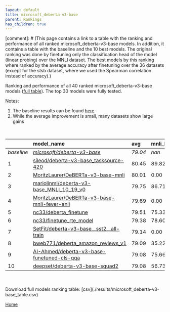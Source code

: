 ```yaml
---
layout: default
title: microsoft_deberta-v3-base
parent: Rankings
has_children: true
---
```

[comment]: # (This page contains a link to a table with the ranking and performance of all ranked microsoft_deberta-v3-base models. In addition, it contains a table with the baseline and the 10 best models. The original ranking was done by finetuning only the classification head of the model (linear probing) over the MNLI dataset.  The best models  by this ranking where ranked by the average accuracy after finetuning over the 36 datasets (except for the stsb dataset, where we used the Spearman correlation instead of accuracy).)

Ranking and performance of all 40 ranked microsoft_deberta-v3-base models ([full table](./results/microsoft_deberta-v3-base_table.csv)).  The top 30 models were fully tested.

Notes:
1. The baseline results can be found [here](microsoft_deberta-v3-base_pretrain_scores_table)
1. While the average improvement is small, many datasets show large gains

<br>


|            | model_name                                                                                                                                                                                                                                                                                                                                                                                                                                                                                                                                                                                                                                                                                                                                             | avg     | mnli_lp   | 20_newsgroup   | ag_news   | amazon_reviews_multi   | anli    | boolq   | cb      | cola    | copa    | dbpedia   | esnli   | financial_phrasebank   | imdb    | isear   | mnli    | mrpc    | multirc   | poem_sentiment   | qnli    | qqp     | rotten_tomatoes   | rte     | sst2    | sst_5bins   | stsb    | trec_coarse   | trec_fine   | tweet_ev_emoji   | tweet_ev_emotion   | tweet_ev_hate   | tweet_ev_irony   | tweet_ev_offensive   | tweet_ev_sentiment   | wic     | wnli    | wsc     | yahoo_answers   |
|:-----------|:-------------------------------------------------------------------------------------------------------------------------------------------------------------------------------------------------------------------------------------------------------------------------------------------------------------------------------------------------------------------------------------------------------------------------------------------------------------------------------------------------------------------------------------------------------------------------------------------------------------------------------------------------------------------------------------------------------------------------------------------------------|:--------|:----------|:---------------|:----------|:-----------------------|:--------|:--------|:--------|:--------|:--------|:----------|:--------|:-----------------------|:--------|:--------|:--------|:--------|:----------|:-----------------|:--------|:--------|:------------------|:--------|:--------|:------------|:--------|:--------------|:------------|:-----------------|:-------------------|:----------------|:-----------------|:---------------------|:---------------------|:--------|:--------|:--------|:----------------|
| *baseline* | *[microsoft/deberta-v3-base](microsoft/deberta-v3-base_pretrain_scores_table)*                                                                                                                                                                                                                                                                                                                                                                                                                                                                                                                                                                                                                                                                         | *79.04* | *nan*     | *86.41*        | *90.44*   | *66.86*                | *58.78* | *82.99* | *75.00* | *86.57* | *58.40* | *79.43*   | *91.93* | *84.48*                | *94.49* | *71.86* | *89.78* | *89.20* | *62.26*   | *86.73*          | *93.51* | *91.79* | *90.42*           | *82.35* | *95.06* | *56.98*     | *90.28* | *97.76*       | *91.02*     | *46.19*          | *83.95*            | *56.21*         | *79.82*          | *85.06*              | *71.80*              | *71.21* | *70.21* | *64.09* | *72.03*         |
| 1          | [sileod/deberta-v3-base_tasksource-420](model_gain_chart?avg=1.41&mnli_lp=nan&20_newsgroup=0.63&ag_news=0.46&amazon_reviews_multi=-0.40&anli=0.94&boolq=2.55&cb=10.71&cola=0.49&copa=10.60&dbpedia=0.10&esnli=-0.25&financial_phrasebank=1.31&imdb=-0.17&isear=0.63&mnli=0.42&mrpc=-0.23&multirc=1.73&poem_sentiment=0.77&qnli=0.12&qqp=-0.05&rotten_tomatoes=0.67&rte=2.13&sst2=0.01&sst_5bins=-0.02&stsb=1.39&trec_coarse=0.24&trec_fine=0.18&tweet_ev_emoji=0.62&tweet_ev_emotion=0.43&tweet_ev_hate=1.84&tweet_ev_irony=1.43&tweet_ev_offensive=0.17&tweet_ev_sentiment=0.08&wic=-1.78&wnli=3.03&wsc=9.95&yahoo_answers=0.17&model_name=sileod%2Fdeberta-v3-base_tasksource-420&base_name=microsoft%2Fdeberta-v3-base)                             | 80.45   | 89.82     | 87.04          | 90.90     | 66.46                  | 59.72   | 85.54   | 85.71   | 87.06   | 69.00   | 79.53     | 91.67   | 85.80                  | 94.32   | 72.49   | 90.21   | 88.97   | 63.99     | 87.50            | 93.63   | 91.74   | 91.09             | 84.48   | 95.07   | 56.97       | 91.67   | 98.00         | 91.20       | 46.81            | 84.38              | 58.05           | 81.25            | 85.23                | 71.88                | 69.44   | 73.24   | 74.04   | 72.20           |
| 2          | [MoritzLaurer/DeBERTa-v3-base-mnli](model_gain_chart?avg=0.97&mnli_lp=nan&20_newsgroup=-0.39&ag_news=0.19&amazon_reviews_multi=0.10&anli=1.31&boolq=0.81&cb=8.93&cola=0.01&copa=13.60&dbpedia=-0.23&esnli=-0.51&financial_phrasebank=0.61&imdb=-0.26&isear=-0.35&mnli=-0.34&mrpc=1.24&multirc=1.50&poem_sentiment=-0.19&qnli=0.30&qqp=0.13&rotten_tomatoes=-0.55&rte=3.57&sst2=0.35&sst_5bins=0.39&stsb=1.10&trec_coarse=-0.36&trec_fine=-0.02&tweet_ev_emoji=1.11&tweet_ev_emotion=-0.35&tweet_ev_hate=1.43&tweet_ev_irony=-2.65&tweet_ev_offensive=-1.69&tweet_ev_sentiment=-1.51&wic=0.57&wnli=-2.61&wsc=9.95&yahoo_answers=-0.33&model_name=MoritzLaurer%2FDeBERTa-v3-base-mnli&base_name=microsoft%2Fdeberta-v3-base)                             | 80.01   | 0.00      | 86.02          | 90.63     | 66.96                  | 60.09   | 83.79   | 83.93   | 86.58   | 72.00   | 79.20     | 91.42   | 85.10                  | 94.23   | 71.51   | 89.44   | 90.44   | 63.76     | 86.54            | 93.81   | 91.91   | 89.87             | 85.92   | 95.41   | 57.38       | 91.38   | 97.40         | 91.00       | 47.30            | 83.60              | 57.64           | 77.17            | 83.37                | 70.29                | 71.79   | 67.61   | 74.04   | 71.70           |
| 3          | [mariolinml/deberta-v3-base_MNLI_10_19_v0](model_gain_chart?avg=0.71&mnli_lp=nan&20_newsgroup=-0.57&ag_news=-0.21&amazon_reviews_multi=-0.12&anli=1.28&boolq=-1.15&cb=7.14&cola=-1.72&copa=10.60&dbpedia=0.00&esnli=-0.81&financial_phrasebank=2.42&imdb=-0.12&isear=-0.48&mnli=-0.06&mrpc=-0.97&multirc=2.12&poem_sentiment=1.73&qnli=0.25&qqp=0.08&rotten_tomatoes=-0.65&rte=3.21&sst2=0.12&sst_5bins=0.48&stsb=1.46&trec_coarse=-0.16&trec_fine=0.78&tweet_ev_emoji=-0.67&tweet_ev_emotion=0.29&tweet_ev_hate=-0.22&tweet_ev_irony=0.03&tweet_ev_offensive=-0.76&tweet_ev_sentiment=-0.54&wic=-1.15&wnli=4.44&wsc=-0.63&yahoo_answers=0.10&model_name=mariolinml%2Fdeberta-v3-base_MNLI_10_19_v0&base_name=microsoft%2Fdeberta-v3-base)             | 79.75   | 86.71     | 85.85          | 90.23     | 66.74                  | 60.06   | 81.83   | 82.14   | 84.85   | 69.00   | 79.43     | 91.11   | 86.90                  | 94.37   | 71.38   | 89.72   | 88.24   | 64.38     | 88.46            | 93.76   | 91.87   | 89.77             | 85.56   | 95.18   | 57.47       | 91.74   | 97.60         | 91.80       | 45.53            | 84.24              | 55.99           | 79.85            | 84.30                | 71.26                | 70.06   | 74.65   | 63.46   | 72.13           |
| 4          | [MoritzLaurer/DeBERTa-v3-base-mnli-fever-anli](model_gain_chart?avg=0.65&mnli_lp=nan&20_newsgroup=-0.61&ag_news=-0.01&amazon_reviews_multi=0.46&anli=0.84&boolq=2.12&cb=16.07&cola=-0.76&copa=8.60&dbpedia=-0.40&esnli=-0.29&financial_phrasebank=-1.98&imdb=-0.47&isear=-0.22&mnli=-0.21&mrpc=0.50&multirc=1.91&poem_sentiment=1.73&qnli=0.07&qqp=-0.37&rotten_tomatoes=-0.74&rte=3.94&sst2=-0.45&sst_5bins=0.07&stsb=1.27&trec_coarse=-0.16&trec_fine=0.18&tweet_ev_emoji=-0.93&tweet_ev_emotion=-1.33&tweet_ev_hate=-1.67&tweet_ev_irony=-5.46&tweet_ev_offensive=-0.17&tweet_ev_sentiment=-0.11&wic=-0.21&wnli=-1.20&wsc=4.18&yahoo_answers=-0.70&model_name=MoritzLaurer%2FDeBERTa-v3-base-mnli-fever-anli&base_name=microsoft%2Fdeberta-v3-base) | 79.69   | 0.00      | 85.81          | 90.43     | 67.32                  | 59.62   | 85.11   | 91.07   | 85.81   | 67.00   | 79.03     | 91.63   | 82.50                  | 94.02   | 71.64   | 89.57   | 89.71   | 64.17     | 88.46            | 93.57   | 91.41   | 89.68             | 86.28   | 94.61   | 57.06       | 91.55   | 97.60         | 91.20       | 45.26            | 82.62              | 54.55           | 74.36            | 84.88                | 71.69                | 71.00   | 69.01   | 68.27   | 71.33           |
| 5          | [nc33/deberta_finetune](model_gain_chart?avg=0.47&mnli_lp=nan&20_newsgroup=-0.22&ag_news=-0.08&amazon_reviews_multi=0.62&anli=-0.22&boolq=1.36&cb=-1.79&cola=0.01&copa=9.60&dbpedia=0.23&esnli=-0.35&financial_phrasebank=4.11&imdb=-0.02&isear=0.37&mnli=-0.15&mrpc=0.99&multirc=1.27&poem_sentiment=0.77&qnli=0.05&qqp=-0.12&rotten_tomatoes=-0.18&rte=0.69&sst2=0.12&sst_5bins=1.39&stsb=0.13&trec_coarse=-0.56&trec_fine=-0.22&tweet_ev_emoji=0.93&tweet_ev_emotion=1.13&tweet_ev_hate=3.18&tweet_ev_irony=-0.74&tweet_ev_offensive=-1.34&tweet_ev_sentiment=-1.61&wic=-0.53&wnli=-2.61&wsc=0.34&yahoo_answers=0.30&model_name=nc33%2Fdeberta_finetune&base_name=microsoft%2Fdeberta-v3-base)                                                      | 79.51   | 75.33     | 86.19          | 90.37     | 67.48                  | 58.56   | 84.34   | 73.21   | 86.58   | 68.00   | 79.67     | 91.57   | 88.60                  | 94.47   | 72.23   | 89.64   | 90.20   | 63.53     | 87.50            | 93.56   | 91.67   | 90.24             | 83.03   | 95.18   | 58.37       | 90.41   | 97.20         | 90.80       | 47.12            | 85.08              | 59.39           | 79.08            | 83.72                | 70.20                | 70.69   | 67.61   | 64.42   | 72.33           |
| 6          | [nc33/finetune_rte_model](model_gain_chart?avg=0.34&mnli_lp=nan&20_newsgroup=0.56&ag_news=-0.04&amazon_reviews_multi=0.12&anli=0.59&boolq=1.57&cb=3.57&cola=0.01&copa=1.60&dbpedia=0.57&esnli=-0.80&financial_phrasebank=1.42&imdb=0.29&isear=0.63&mnli=-0.07&mrpc=-0.23&multirc=1.15&poem_sentiment=-1.15&qnli=0.10&qqp=0.34&rotten_tomatoes=0.20&rte=0.69&sst2=-0.11&sst_5bins=-1.01&stsb=1.43&trec_coarse=-0.16&trec_fine=0.18&tweet_ev_emoji=0.86&tweet_ev_emotion=-1.47&tweet_ev_hate=2.41&tweet_ev_irony=-1.51&tweet_ev_offensive=0.06&tweet_ev_sentiment=0.08&wic=0.73&wnli=0.21&wsc=-0.63&yahoo_answers=0.10&model_name=nc33%2Ffinetune_rte_model&base_name=microsoft%2Fdeberta-v3-base)                                                       | 79.38   | 78.60     | 86.98          | 90.40     | 66.98                  | 59.38   | 84.56   | 78.57   | 86.58   | 60.00   | 80.00     | 91.12   | 85.90                  | 94.78   | 72.49   | 89.71   | 88.97   | 63.41     | 85.58            | 93.61   | 92.13   | 90.62             | 83.03   | 94.95   | 55.97       | 91.70   | 97.60         | 91.20       | 47.05            | 82.48              | 58.62           | 78.32            | 85.12                | 71.88                | 71.94   | 70.42   | 63.46   | 72.13           |
| 7          | [SetFit/deberta-v3-base__sst2__all-train](model_gain_chart?avg=0.10&mnli_lp=nan&20_newsgroup=0.06&ag_news=0.36&amazon_reviews_multi=0.08&anli=0.63&boolq=1.45&cb=3.57&cola=0.39&copa=-1.40&dbpedia=0.57&esnli=-0.53&financial_phrasebank=1.52&imdb=-0.04&isear=-0.22&mnli=-0.19&mrpc=0.99&multirc=2.00&poem_sentiment=0.77&qnli=-0.19&qqp=0.21&rotten_tomatoes=-0.18&rte=-0.76&sst2=-0.34&sst_5bins=-0.60&stsb=-0.32&trec_coarse=0.24&trec_fine=-0.22&tweet_ev_emoji=0.82&tweet_ev_emotion=0.50&tweet_ev_hate=-3.92&tweet_ev_irony=-0.99&tweet_ev_offensive=-0.17&tweet_ev_sentiment=-0.96&wic=1.20&wnli=-2.61&wsc=2.26&yahoo_answers=-0.27&model_name=SetFit%2Fdeberta-v3-base__sst2__all-train&base_name=microsoft%2Fdeberta-v3-base)                | 79.14   | 0.00      | 86.47          | 90.80     | 66.94                  | 59.41   | 84.43   | 78.57   | 86.96   | 57.00   | 80.00     | 91.40   | 86.00                  | 94.45   | 71.64   | 89.60   | 90.20   | 64.25     | 87.50            | 93.32   | 91.99   | 90.24             | 81.59   | 94.72   | 56.38       | 89.96   | 98.00         | 90.80       | 47.01            | 84.45              | 52.29           | 78.83            | 84.88                | 70.84                | 72.41   | 67.61   | 66.35   | 71.77           |
| 8          | [bweb771/deberta_amazon_reviews_v1](model_gain_chart?avg=0.05&mnli_lp=nan&20_newsgroup=0.32&ag_news=-0.28&amazon_reviews_multi=-0.20&anli=-2.25&boolq=2.79&cb=3.57&cola=-0.28&copa=-3.40&dbpedia=-0.20&esnli=-0.63&financial_phrasebank=0.41&imdb=-0.20&isear=-0.42&mnli=-0.32&mrpc=0.26&multirc=0.28&poem_sentiment=3.65&qnli=-0.19&qqp=-0.12&rotten_tomatoes=-1.02&rte=1.41&sst2=-1.14&sst_5bins=0.62&stsb=-0.16&trec_coarse=0.04&trec_fine=-0.62&tweet_ev_emoji=-0.68&tweet_ev_emotion=0.64&tweet_ev_hate=-0.99&tweet_ev_irony=-0.48&tweet_ev_offensive=-0.64&tweet_ev_sentiment=0.06&wic=-0.05&wnli=-1.20&wsc=3.22&yahoo_answers=0.17&model_name=bweb771%2Fdeberta_amazon_reviews_v1&base_name=microsoft%2Fdeberta-v3-base)                        | 79.09   | 35.22     | 86.74          | 90.17     | 66.66                  | 56.53   | 85.78   | 78.57   | 86.29   | 55.00   | 79.23     | 91.30   | 84.90                  | 94.29   | 71.45   | 89.46   | 89.46   | 62.54     | 90.38            | 93.32   | 91.66   | 89.40             | 83.75   | 93.92   | 57.60       | 90.12   | 97.80         | 90.40       | 45.51            | 84.59              | 55.22           | 79.34            | 84.42                | 71.87                | 71.16   | 69.01   | 67.31   | 72.20           |
| 9          | [AI-Ahmed/deberta-v3-base-funetuned-cls-qqa](model_gain_chart?avg=0.04&mnli_lp=nan&20_newsgroup=-0.71&ag_news=0.16&amazon_reviews_multi=0.36&anli=-0.00&boolq=0.22&cb=5.36&cola=0.20&copa=5.60&dbpedia=0.07&esnli=-0.72&financial_phrasebank=-2.48&imdb=-0.22&isear=0.69&mnli=0.24&mrpc=-0.72&multirc=0.45&poem_sentiment=-3.08&qnli=0.30&qqp=0.03&rotten_tomatoes=0.01&rte=-1.48&sst2=0.01&sst_5bins=1.30&stsb=1.38&trec_coarse=-0.76&trec_fine=0.18&tweet_ev_emoji=1.13&tweet_ev_emotion=-0.21&tweet_ev_hate=4.73&tweet_ev_irony=-1.63&tweet_ev_offensive=0.29&tweet_ev_sentiment=0.40&wic=-1.47&wnli=-5.42&wsc=-2.55&yahoo_answers=-0.07&model_name=AI-Ahmed%2Fdeberta-v3-base-funetuned-cls-qqa&base_name=microsoft%2Fdeberta-v3-base)             | 79.08   | 75.66     | 85.70          | 90.60     | 67.22                  | 58.78   | 83.21   | 80.36   | 86.77   | 64.00   | 79.50     | 91.21   | 82.00                  | 94.27   | 72.56   | 90.02   | 88.48   | 62.71     | 83.65            | 93.81   | 91.82   | 90.43             | 80.87   | 95.07   | 58.28       | 91.65   | 97.00         | 91.20       | 47.32            | 83.74              | 60.94           | 78.19            | 85.35                | 72.20                | 69.75   | 64.79   | 61.54   | 71.97           |
| 10         | [deepset/deberta-v3-base-squad2](model_gain_chart?avg=0.04&mnli_lp=nan&20_newsgroup=-0.26&ag_news=-0.51&amazon_reviews_multi=0.10&anli=-1.25&boolq=2.46&cb=3.57&cola=-0.47&copa=13.60&dbpedia=0.10&esnli=-0.74&financial_phrasebank=-0.28&imdb=-0.34&isear=0.23&mnli=-0.22&mrpc=0.75&multirc=1.09&poem_sentiment=-3.08&qnli=0.36&qqp=0.04&rotten_tomatoes=-0.18&rte=1.05&sst2=-0.34&sst_5bins=1.93&stsb=1.16&trec_coarse=-0.56&trec_fine=0.38&tweet_ev_emoji=0.18&tweet_ev_emotion=-0.70&tweet_ev_hate=-0.49&tweet_ev_irony=-2.27&tweet_ev_offensive=-12.97&tweet_ev_sentiment=-0.87&wic=-0.37&wnli=1.62&wsc=-0.63&yahoo_answers=-0.60&model_name=deepset%2Fdeberta-v3-base-squad2&base_name=microsoft%2Fdeberta-v3-base)                              | 79.08   | 56.73     | 86.15          | 89.93     | 66.96                  | 57.53   | 85.44   | 78.57   | 86.10   | 72.00   | 79.53     | 91.18   | 84.20                  | 94.15   | 72.10   | 89.56   | 89.95   | 63.35     | 83.65            | 93.87   | 91.83   | 90.24             | 83.39   | 94.72   | 58.91       | 91.44   | 97.20         | 91.40       | 46.37            | 83.25              | 55.72           | 77.55            | 72.09                | 70.93                | 70.85   | 71.83   | 63.46   | 71.43           |


<br>
<br>
Download full models ranking table: [csv](./results/microsoft_deberta-v3-base_table.csv)

[Home](.)